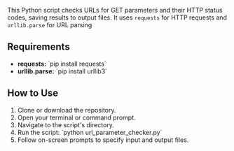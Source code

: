 <html>


This Python script checks URLs for GET parameters and their HTTP status codes, saving results to output files. It uses `requests` for HTTP requests and `urllib.parse` for URL parsing
  <h2>Requirements</h2>

  <ul>
        <li><b>requests:</b> `pip install requests`</li>
        <li><b>urllib.parse:</b> `pip install urllib3`</li>
    </ul>

  <h2>How to Use</h2>

   <ol>
        <li>Clone or download the repository.</li>
        <li>Open your terminal or command prompt.</li>
        <li>Navigate to the script's directory.</li>
        <li>Run the script: `python url_parameter_checker.py`</li>
        <li>Follow on-screen prompts to specify input and output files.</li>
    </ol>


